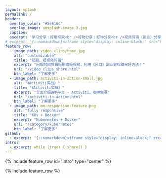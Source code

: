 ```yaml
---
layout: splash
permalink: /
header:
  overlay_color: "#5e616c"
  overlay_image: unsplash-image-3.jpg
  caption:
  excerpt: '学习分享：好用框架<br />好物分享：好物分享<br />视频剪辑（副业）分享<br /> <small><a href="https://poster.zgqlkj.com/?invitationQr=DLBIEX4M">《众创剧场》平台-视频剪辑（副业）</a></small>'
# excerpt: '{::nomarkdown}<iframe style="display: inline-block;" src="https://ghbtns.com/github-btn.html?user=zhoumimigithub&repo=blog&type=star&count=true&size=large" frameborder="0" scrolling="0" width="160px" height="30px"></iframe> <iframe style="display: inline-block;" src="https://ghbtns.com/github-btn.html?user=zhoumimigithub&repo=blog&type=fork&count=true&size=large" frameborder="0" scrolling="0" width="158px" height="30px"></iframe>{:/nomarkdown}'
feature_row:
  - image_path: video_clips/home.jpg
    alt: "customizable"
    title: "短剧、短视频剪辑"
    excerpt: "闲暇时间剪辑短剧或短视频，利用《风口》副业轻松赚米好方法！"
    url: "/video_clips_share.html"
    btn_label: "了解更多"
  - image_path: activiti-in-action-small.jpg
    alt: "《Activiti实战》"
    title: "《Activiti实战》"
    excerpt: "全面介绍BPM平台 - Activiti，咖啡兔著"
    url: "/activiti-in-action.html"
    btn_label: "了解更多"
  - image_path: mm-responsive-feature.png
    alt: "fully responsive"
    title: "K8s + Docker"
    excerpt: "Kubernetes + Docker"
    url: "/category/kubernetes"
    btn_label: "了解更多"
github:
  - excerpt: '{::nomarkdown}<iframe style="display: inline-block;" src="https://ghbtns.com/github-btn.html?user=zhoumimigithub&repo=blog&type=star&count=true&size=large" frameborder="0" scrolling="0" width="160px" height="30px"></iframe> <iframe style="display: inline-block;" src="https://ghbtns.com/github-btn.html?user=zhoumimigithub&repo=blog&type=fork&count=true&size=large" frameborder="0" scrolling="0" width="158px" height="30px"></iframe>{:/nomarkdown}'
intro:
  - excerpt: while (true) { share() }
---
```


{% include feature_row id="intro" type="center" %}

{% include feature_row %}
